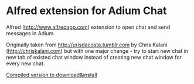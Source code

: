 Alfred extension for Adium Chat
============

Alfred (http://www.alfredapp.com) extension to open chat and send messages in Adium.

Originally taken from http://urisdacosta.tumblr.com by Chris Kalani (http://chriskalani.com) but with one major change - try to start new chat in new tab of existed chat window instead of creating new chat window for every new chat.

[Compiled version to download&install](https://github.com/caseycs/alfred-adium/raw/master/Adium%20Chat.alfredextension)